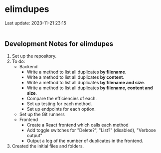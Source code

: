 # elimdupes

Last update: 2023-11-21 23:15
<br><br>

## Development Notes for elimdupes

1. Set up the repository.
2. To do:
    - Backend
        - Write a method to list all duplicates **by filename**.
        - Write a method to list all duplicates **by content**.
        - Write a method to list all duplicates **by filename and size**.
        - Write a method to list all duplicates **by filename, content and size**.
        - Compare the efficiencies of each.
        - Set up testing for each method.
        - Set up endpoints for each option.
    - Set up the Git runners
    - Frontend
        - Create a React frontend which calls each method
        - Add toggle switches for "Delete?", "List?" (disabled), "Verbose output"
        - Output a log of the number of duplicates in the frontend.
3. Created the initial files and folders.
